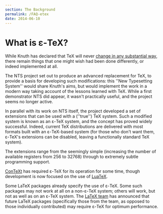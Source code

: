 ```yaml
---
section: The Background
permalink: /FAQ-etex
date: 2014-06-10
---
```


# What is &epsilon;-TeX?

While Knuth has declared that TeX will never 
[change in any substantial way](FAQ-TeXfuture.md), there remain
things that one might wish had been done differently, or indeed
implemented at all.

The NTS project set out to produce an advanced replacement for
TeX, to provide a basis for developing such modifications: this
''New Typesetting System'' would share Knuth's aims, but would
implement the work in a modern way taking account of the lessons
learned with TeX.  While a first demonstrator NTS did
appear, it wasn't practically useful, and the project seems no longer
active.

In parallel with its work on NTS itself, the project developed
a set of extensions that can be used with a (''true'') TeX system.
Such a modified system is known as an &epsilon;-TeX system, and the concept
has proved widely successful.  Indeed, current TeX distributions
are delivered with most formats built with an &epsilon;-TeX-based system (for
those who don't want them, &epsilon;-TeX's extensions can be disabled, leaving
a functionally standard TeX system).

The extensions range from the seemingly simple (increasing the number
of available registers from 256 to 32768) through to extremely subtle
programming support.

[ConTeXt](FAQ-ConTeXt.md) has required &epsilon;-TeX for its operation
for some time, though development is now focused on the use of
[LuaTeX](FAQ-luatex.md).

Some LaTeX packages already specify the use of &epsilon;-TeX.  Some such
packages may not work at all on a non-&epsilon;-TeX system; others will
work, but not as well as on an &epsilon;-TeX system.  The 
[LaTeX team](FAQ-LaTeX3.md) has announced that future LaTeX
packages (specifically those from the team, as opposed to those
individually contributed) may require &epsilon;-TeX for optimum performance.


